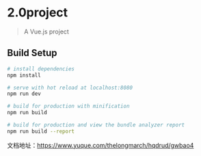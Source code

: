 # 2.0project

> A Vue.js project

## Build Setup

``` bash
# install dependencies
npm install

# serve with hot reload at localhost:8080
npm run dev

# build for production with minification
npm run build

# build for production and view the bundle analyzer report
npm run build --report
```

文档地址：https://www.yuque.com/thelongmarch/hqdrud/gwbao4
